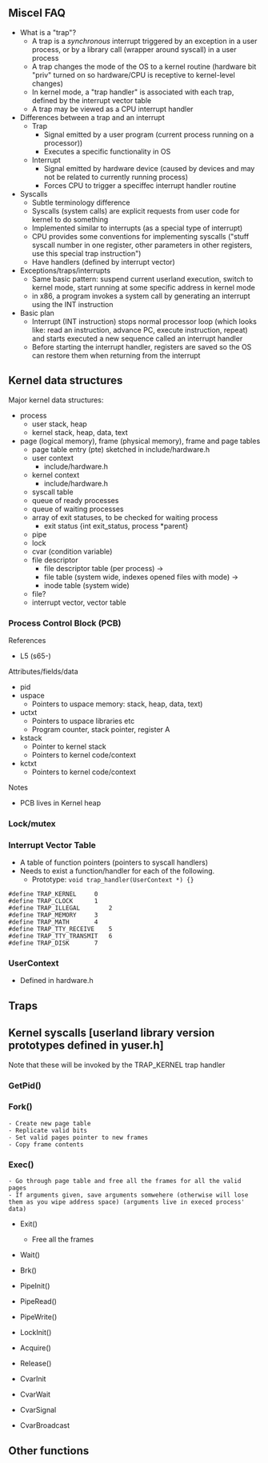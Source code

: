 ## Miscel FAQ
- What is a "trap"?
    - A trap is a _synchronous_ interrupt triggered by an exception in a user process, or by a library call (wrapper around syscall) in a user process
    - A trap changes the mode of the OS to a kernel routine (hardware bit "priv" turned on so hardware/CPU is receptive to kernel-level changes)
    - In kernel mode, a "trap handler" is associated with each trap, defined by the interrupt vector table
    - A trap may be viewed as a CPU interrupt handler
- Differences between a trap and an interrupt
    - Trap
        - Signal emitted by a user program (current process running on a processor))
        - Executes a specific functionality in OS
    - Interrupt 
        - Signal emitted by hardware device (caused by devices and may not be related to currently running process)
        - Forces CPU to trigger a speciffec interrupt handler routine
- Syscalls
    - Subtle terminology difference
    - Syscalls (system calls) are explicit requests from user code for kernel to do something
    - Implemented similar to interrupts (as a special type of interrupt)
    - CPU provides some conventions for implementing syscalls ("stuff syscall number in one register, other parameters in other registers, use this special trap instruction")
    - Have handlers (defined by interrupt vector)
- Exceptions/traps/interrupts
    - Same basic pattern: suspend current userland execution, switch to kernel mode, start running at some specific address in kernel mode
    - in x86, a program invokes a system call by generating an interrupt using the INT instruction
- Basic plan
    - Interrupt (INT instruction) stops normal processor loop (which looks like: read an instruction, advance PC, execute instruction, repeat) and starts executed a new sequence called an interrupt handler
    - Before starting the interrupt handler, registers are saved so the OS can restore them when returning from the interrupt




## Kernel data structures

Major kernel data structures:
- process
    - user stack, heap
    - kernel stack, heap, data, text
- page (logical memory), frame (physical memory), frame and page tables
    - page table entry (pte) sketched in include/hardware.h
    - user context
        - include/hardware.h
    - kernel context
        - include/hardware.h
    - syscall table
    - queue of ready processes
    - queue of waiting processes
    - array of exit statuses, to be checked for waiting process
        - exit status {int exit_status, process *parent}
    - pipe
    - lock
    - cvar (condition variable)
    - file descriptor
        - file descriptor table (per process) ->
        - file table (system wide, indexes opened files with mode) ->
        - inode table (system wide)
    - file?
    - interrupt vector, vector table

### Process Control Block (PCB)
References
- L5 (s65-)

Attributes/fields/data
- pid
- uspace 
    - Pointers to uspace memory: stack, heap, data, text)
- uctxt
    - Pointers to uspace libraries etc
    - Program counter, stack pointer, register A
- kstack
    - Pointer to kernel stack
    - Pointers to kernel code/context
- kctxt
    - Pointers to kernel code/context

Notes
- PCB lives in Kernel heap

### Lock/mutex
### Interrupt Vector Table
- A table of function pointers (pointers to syscall handlers)
- Needs to exist a function/handler for each of the following. 
    - Prototype: ``` void trap_handler(UserContext *) {} ```
```
#define	TRAP_KERNEL		0
#define	TRAP_CLOCK		1
#define	TRAP_ILLEGAL		2
#define	TRAP_MEMORY		3
#define	TRAP_MATH		4
#define	TRAP_TTY_RECEIVE	5
#define	TRAP_TTY_TRANSMIT	6
#define	TRAP_DISK		7
```

### UserContext
- Defined in hardware.h







## Traps


## Kernel syscalls [userland library version prototypes defined in yuser.h]
Note that these will be invoked by the TRAP_KERNEL trap handler

### GetPid()


### Fork()
    - Create new page table
    - Replicate valid bits
    - Set valid pages pointer to new frames
    - Copy frame contents
### Exec()
    - Go through page table and free all the frames for all the valid pages
    - If arguments given, save arguments somwehere (otherwise will lose them as you wipe address space) (arguments live in execed process' data)
- Exit()
    - Free all the frames
- Wait()

- Brk()
- PipeInit()
- PipeRead()
- PipeWrite()
- LockInit()
- Acquire()
- Release()
- CvarInit
- CvarWait
- CvarSignal
- CvarBroadcast



## Other functions